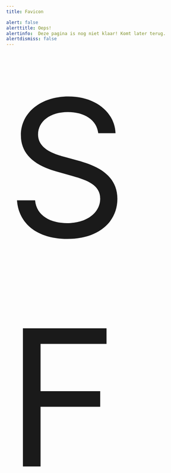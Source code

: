 ```yaml
---
title: Favicon

alert: false
alerttitle: Oeps!
alertinfo:  Deze pagina is nog niet klaar! Komt later terug. 
alertdismiss: false
---
```


<span class="font1 font1-shadow text-primary" style="font-size: 512px;">SF</span>
